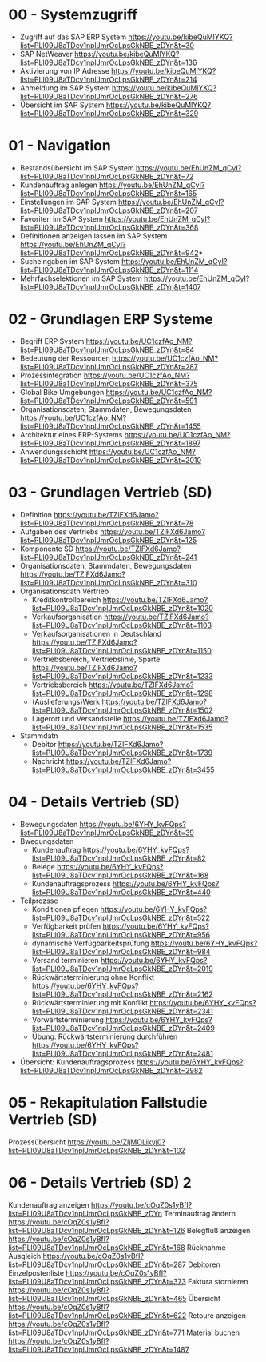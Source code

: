 # 00 - Systemzugriff 
* Zugriff auf das SAP ERP System https://youtu.be/kibeQuMlYKQ?list=PLl09U8aTDcv1nplJmrOcLpsGkNBE_zDYn&t=30
* SAP NetWeaver https://youtu.be/kibeQuMlYKQ?list=PLl09U8aTDcv1nplJmrOcLpsGkNBE_zDYn&t=136
* Aktivierung von IP Adresse https://youtu.be/kibeQuMlYKQ?list=PLl09U8aTDcv1nplJmrOcLpsGkNBE_zDYn&t=214
* Anmeldung im SAP System https://youtu.be/kibeQuMlYKQ?list=PLl09U8aTDcv1nplJmrOcLpsGkNBE_zDYn&t=276
* Übersicht im SAP System https://youtu.be/kibeQuMlYKQ?list=PLl09U8aTDcv1nplJmrOcLpsGkNBE_zDYn&t=329

# 01 - Navigation 
* Bestandsübersicht im SAP System https://youtu.be/EhUnZM_qCyI?list=PLl09U8aTDcv1nplJmrOcLpsGkNBE_zDYn&t=72
* Kundenauftrag anlegen https://youtu.be/EhUnZM_qCyI?list=PLl09U8aTDcv1nplJmrOcLpsGkNBE_zDYn&t=165
* Einstellungen im SAP System https://youtu.be/EhUnZM_qCyI?list=PLl09U8aTDcv1nplJmrOcLpsGkNBE_zDYn&t=207
* Favoriten im SAP System https://youtu.be/EhUnZM_qCyI?list=PLl09U8aTDcv1nplJmrOcLpsGkNBE_zDYn&t=368
* Definitionen anzeigen lassen im SAP System https://youtu.be/EhUnZM_qCyI?list=PLl09U8aTDcv1nplJmrOcLpsGkNBE_zDYn&t=942* 
* Sucheingaben im SAP System https://youtu.be/EhUnZM_qCyI?list=PLl09U8aTDcv1nplJmrOcLpsGkNBE_zDYn&t=1114
* Mehrfachselektionen im SAP System https://youtu.be/EhUnZM_qCyI?list=PLl09U8aTDcv1nplJmrOcLpsGkNBE_zDYn&t=1407

# 02 - Grundlagen ERP Systeme 
* Begriff ERP System https://youtu.be/UC1czfAo_NM?list=PLl09U8aTDcv1nplJmrOcLpsGkNBE_zDYn&t=84
* Bedeutung der Ressourcen https://youtu.be/UC1czfAo_NM?list=PLl09U8aTDcv1nplJmrOcLpsGkNBE_zDYn&t=287
* Prozessintegration https://youtu.be/UC1czfAo_NM?list=PLl09U8aTDcv1nplJmrOcLpsGkNBE_zDYn&t=375
* Global Bike Umgebungen https://youtu.be/UC1czfAo_NM?list=PLl09U8aTDcv1nplJmrOcLpsGkNBE_zDYn&t=591
* Organisationsdaten, Stammdaten, Bewegungsdaten https://youtu.be/UC1czfAo_NM?list=PLl09U8aTDcv1nplJmrOcLpsGkNBE_zDYn&t=1455
* Architektur eines ERP-Systems https://youtu.be/UC1czfAo_NM?list=PLl09U8aTDcv1nplJmrOcLpsGkNBE_zDYn&t=1897
* Anwendungsschicht https://youtu.be/UC1czfAo_NM?list=PLl09U8aTDcv1nplJmrOcLpsGkNBE_zDYn&t=2010

# 03 - Grundlagen Vertrieb (SD) 
* Definition https://youtu.be/TZlFXd6Jamo?list=PLl09U8aTDcv1nplJmrOcLpsGkNBE_zDYn&t=78
* Aufgaben des Vertriebs https://youtu.be/TZlFXd6Jamo?list=PLl09U8aTDcv1nplJmrOcLpsGkNBE_zDYn&t=125
* Komponente SD https://youtu.be/TZlFXd6Jamo?list=PLl09U8aTDcv1nplJmrOcLpsGkNBE_zDYn&t=241
* Organisationsdaten, Stammdaten, Bewegungsdaten https://youtu.be/TZlFXd6Jamo?list=PLl09U8aTDcv1nplJmrOcLpsGkNBE_zDYn&t=310
* Organisationsdatn Vertrieb
  * Kreditkontrollbereich https://youtu.be/TZlFXd6Jamo?list=PLl09U8aTDcv1nplJmrOcLpsGkNBE_zDYn&t=1020
  * Verkaufsorganisation https://youtu.be/TZlFXd6Jamo?list=PLl09U8aTDcv1nplJmrOcLpsGkNBE_zDYn&t=1103
  * Verkaufsorganisationen in Deutschland https://youtu.be/TZlFXd6Jamo?list=PLl09U8aTDcv1nplJmrOcLpsGkNBE_zDYn&t=1150
  * Vertriebsbereich, Vertriebslinie, Sparte https://youtu.be/TZlFXd6Jamo?list=PLl09U8aTDcv1nplJmrOcLpsGkNBE_zDYn&t=1233
  * Vertriebsbereich https://youtu.be/TZlFXd6Jamo?list=PLl09U8aTDcv1nplJmrOcLpsGkNBE_zDYn&t=1298
  * (Auslieferungs)Werk https://youtu.be/TZlFXd6Jamo?list=PLl09U8aTDcv1nplJmrOcLpsGkNBE_zDYn&t=1502
  * Lagerort und Versandstelle https://youtu.be/TZlFXd6Jamo?list=PLl09U8aTDcv1nplJmrOcLpsGkNBE_zDYn&t=1535
* Stammdatn
  * Debitor https://youtu.be/TZlFXd6Jamo?list=PLl09U8aTDcv1nplJmrOcLpsGkNBE_zDYn&t=1739
  * Nachricht https://youtu.be/TZlFXd6Jamo?list=PLl09U8aTDcv1nplJmrOcLpsGkNBE_zDYn&t=3455
  
# 04 - Details Vertrieb (SD) 
* Bewegungsdaten https://youtu.be/6YHY_kvFQps?list=PLl09U8aTDcv1nplJmrOcLpsGkNBE_zDYn&t=39
* Bwegungsdaten 
  * Kundenauftrag https://youtu.be/6YHY_kvFQps?list=PLl09U8aTDcv1nplJmrOcLpsGkNBE_zDYn&t=82
  * Belege https://youtu.be/6YHY_kvFQps?list=PLl09U8aTDcv1nplJmrOcLpsGkNBE_zDYn&t=168
  * Kundenauftragsprozess https://youtu.be/6YHY_kvFQps?list=PLl09U8aTDcv1nplJmrOcLpsGkNBE_zDYn&t=440
* Teilprozsse
  * Konditionen pflegen https://youtu.be/6YHY_kvFQps?list=PLl09U8aTDcv1nplJmrOcLpsGkNBE_zDYn&t=522
  * Verfügbarkeit prüfen https://youtu.be/6YHY_kvFQps?list=PLl09U8aTDcv1nplJmrOcLpsGkNBE_zDYn&t=956
  * dynamische Verfügbarkeitsprüfung https://youtu.be/6YHY_kvFQps?list=PLl09U8aTDcv1nplJmrOcLpsGkNBE_zDYn&t=984
  * Versand terminieren https://youtu.be/6YHY_kvFQps?list=PLl09U8aTDcv1nplJmrOcLpsGkNBE_zDYn&t=2019
  * Rückwärtsterminierung ohne Konflikt https://youtu.be/6YHY_kvFQps?list=PLl09U8aTDcv1nplJmrOcLpsGkNBE_zDYn&t=2162
  * Rückwärtsterminierung mit Konflikt https://youtu.be/6YHY_kvFQps?list=PLl09U8aTDcv1nplJmrOcLpsGkNBE_zDYn&t=2341
  * Vorwärtsterminierung https://youtu.be/6YHY_kvFQps?list=PLl09U8aTDcv1nplJmrOcLpsGkNBE_zDYn&t=2409
  * Übung: Rückwärtsterminierung durchführen https://youtu.be/6YHY_kvFQps?list=PLl09U8aTDcv1nplJmrOcLpsGkNBE_zDYn&t=2481
* Übersicht: Kundenauftragsprozess https://youtu.be/6YHY_kvFQps?list=PLl09U8aTDcv1nplJmrOcLpsGkNBE_zDYn&t=2982

# 05 - Rekapitulation Fallstudie Vertrieb (SD) 
Prozessübersicht https://youtu.be/ZljMOLikyj0?list=PLl09U8aTDcv1nplJmrOcLpsGkNBE_zDYn&t=102

# 06 - Details Vertrieb (SD) 2
Kundenauftrag anzeigen https://youtu.be/cOqZ0s1yBfI?list=PLl09U8aTDcv1nplJmrOcLpsGkNBE_zDYn
Terminauftrag ändern https://youtu.be/cOqZ0s1yBfI?list=PLl09U8aTDcv1nplJmrOcLpsGkNBE_zDYn&t=126
Belegfluß anzeigen https://youtu.be/cOqZ0s1yBfI?list=PLl09U8aTDcv1nplJmrOcLpsGkNBE_zDYn&t=168
Rücknahme Ausgleich https://youtu.be/cOqZ0s1yBfI?list=PLl09U8aTDcv1nplJmrOcLpsGkNBE_zDYn&t=287
Debitoren Einzelpostenliste https://youtu.be/cOqZ0s1yBfI?list=PLl09U8aTDcv1nplJmrOcLpsGkNBE_zDYn&t=373
Faktura stornieren https://youtu.be/cOqZ0s1yBfI?list=PLl09U8aTDcv1nplJmrOcLpsGkNBE_zDYn&t=465
Übersicht https://youtu.be/cOqZ0s1yBfI?list=PLl09U8aTDcv1nplJmrOcLpsGkNBE_zDYn&t=622
Retoure anzeigen https://youtu.be/cOqZ0s1yBfI?list=PLl09U8aTDcv1nplJmrOcLpsGkNBE_zDYn&t=771
Material buchen https://youtu.be/cOqZ0s1yBfI?list=PLl09U8aTDcv1nplJmrOcLpsGkNBE_zDYn&t=1487
















